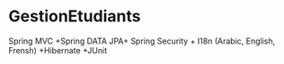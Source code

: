 # GestionEtudiants
Spring MVC +Spring DATA JPA+ Spring Security + I18n (Arabic, English, Frensh) +Hibernate +JUnit

